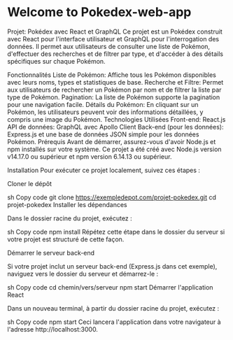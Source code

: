 # Welcome to Pokedex-web-app

Projet: Pokédex avec React et GraphQL
Ce projet est un Pokédex construit avec React pour l'interface utilisateur et GraphQL pour l'interrogation des données. Il permet aux utilisateurs de consulter une liste de Pokémon, d'effectuer des recherches et de filtrer par type, et d'accéder à des détails spécifiques sur chaque Pokémon.

Fonctionnalités
Liste de Pokémon: Affiche tous les Pokémon disponibles avec leurs noms, types et statistiques de base.
Recherche et Filtre: Permet aux utilisateurs de rechercher un Pokémon par nom et de filtrer la liste par type de Pokémon.
Pagination: La liste de Pokémon supporte la pagination pour une navigation facile.
Détails du Pokémon: En cliquant sur un Pokémon, les utilisateurs peuvent voir des informations détaillées, y compris une image du Pokémon.
Technologies Utilisées
Front-end: React.js
API de données: GraphQL avec Apollo Client
Back-end (pour les données): Express.js et une base de données JSON simple pour les données Pokémon.
Prérequis
Avant de démarrer, assurez-vous d'avoir Node.js et npm installés sur votre système. Ce projet a été créé avec Node.js version v14.17.0 ou supérieur et npm version 6.14.13 ou supérieur.

Installation
Pour exécuter ce projet localement, suivez ces étapes :

Cloner le dépôt

sh
Copy code
git clone https://exempledepot.com/projet-pokedex.git
cd projet-pokedex
Installer les dépendances

Dans le dossier racine du projet, exécutez :

sh
Copy code
npm install
Répétez cette étape dans le dossier du serveur si votre projet est structuré de cette façon.

Démarrer le serveur back-end

Si votre projet inclut un serveur back-end (Express.js dans cet exemple), naviguez vers le dossier du serveur et démarrez-le :

sh
Copy code
cd chemin/vers/serveur
npm start
Démarrer l'application React

Dans un nouveau terminal, à partir du dossier racine du projet, exécutez :

sh
Copy code
npm start
Ceci lancera l'application dans votre navigateur à l'adresse http://localhost:3000.

